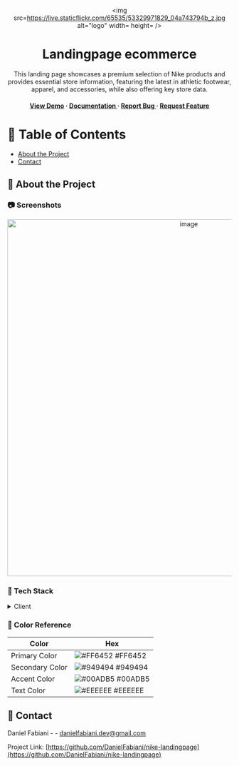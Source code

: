 <div align='center'>

<img src=https://live.staticflickr.com/65535/53329971829_04a743794b_z.jpg alt="logo" width= height= />

<h1>Landingpage ecommerce</h1>
<p>This landing page showcases a premium selection of Nike products and provides essential store information, featuring the latest in athletic footwear, apparel, and accessories, while also offering key store data.</p>

<h4> <a href=https://nike-landingpage-livid.vercel.app/>View Demo</a> <span> · </span> <a href="https://github.com/DanielFabiani/nike-landingpage/blob/master/README.md"> Documentation </a> <span> · </span> <a href="https://github.com/DanielFabiani/nike-landingpage/issues"> Report Bug </a> <span> · </span> <a href="https://github.com/DanielFabiani/nike-landingpage/issues"> Request Feature </a> </h4>


</div>

# :notebook_with_decorative_cover: Table of Contents

- [About the Project](#star2-about-the-project)
- [Contact](#handshake-contact)


## :star2: About the Project

### :camera: Screenshots
<div align="center"> <a href="https://nike-landingpage-livid.vercel.app/"><img src="https://live.staticflickr.com/65535/53329971829_04a743794b_z.jpg" alt='image' width='800'/></a> </div>


### :space_invader: Tech Stack
<details> <summary>Client</summary> <ul>
<li><a href="">React</a></li>
<li><a href="">Tailwind</a></li>
</ul> </details>

### :art: Color Reference
| Color | Hex |
| --------------- | ---------------------------------------------------------------- |
| Primary Color | ![#FF6452](https://via.placeholder.com/10/FF6452?text=+) #FF6452 |
| Secondary Color | ![#949494](https://via.placeholder.com/10/949494?text=+) #949494 |
| Accent Color | ![#00ADB5](https://via.placeholder.com/10/00ADB5?text=+) #00ADB5 |
| Text Color | ![#EEEEEE](https://via.placeholder.com/10/EEEEEE?text=+) #EEEEEE |

## :handshake: Contact

Daniel Fabiani - - danielfabiani.dev@gmail.com

Project Link: [https://github.com/DanielFabiani/nike-landingpage](https://github.com/DanielFabiani/nike-landingpage)
